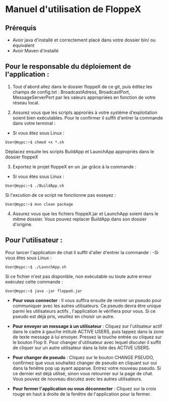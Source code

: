 
# Manuel d'utilisation de FloppeX

## Prérequis

- Avoir java d'installé et correctement placé dans votre dossier bin/ ou équivalent
- Avoir Maven d'installé

## Pour le responsable du déploiement de l'application :

1. Tout d'abord allez dans le dossier floppeX de ce git, puis éditez les champs de config.txt :
BroadcastAdress, BroadcastPort, MessageServerPort par les valeurs appropriées en fonction
de votre réseau local.

2. Assurez vous que les scripts approriés à votre système d'exploitation soient bien exécutables. Pour le confirmer il suffit d'entrer la commande dans votre terminal : 
- Si vous êtez sous Linux :
```shell
User@mypc:~$ chmod +x *.sh
```
Déplacez ensuite les scripts BuildApp et LaunchApp appropriés dans le dossier floppeX

3. Exportez le projet floppeX en un .jar grâce à la commande :
- Si vous êtes sous Linux :
```shell
User@mypc:~$ ./BuildApp.sh
```
Si l'excution de ce script ne fonctionne pas esseyez :
```shell
User@mypc:~$ mvn clean package
```

4. Assurez vous que les fichiers floppeX.jar et LaunchApp soient dans le même dossier. Vous pouvez replacer BuildApp dans son dossier d'origine. 

## Pour l'utilisateur :

Pour lancer l'application de chat il suffit d'aller d'entrer la commande : 
-Si vous êtes sous Linux :
```shell
User@mypc:~$ ./LaunchApp.sh
```
Si ce fichier n'est pas disponible, non exécutable ou toute autre erreur exécutez cette commande :
```shell
User@mypc:~$ java -jar floppeX.jar
```

- **Pour vous connecter** :
Il vous suffira ensuite de rentrer un pseudo pour communiquer avec les autres utilisateurs.
Ce pseudo devra être unique parmi les utilisateurs actifs , l'application le vérifiera pour vous.
Si ce pseudo est déjà pris, veuillez en choisir un autre.

- **Pour envoyer un message à un utilisateur** :
Cliquez sur l'utilsateur actif dans le cadre à gauche intitulé ACTIVE USERS, 
puis tappez dans la zone de texte message à lui envoyer.
Pressez la touche entrée ou cliquez sur le bouton Flop It.
Pour changer d'utilisateur avec lequel discuter il suffit de cliquer sur un autre utilisateur dans la liste des ACTIVE USERS.

- **Pour changer de pseudo** :
Cliquez sur le bouton CHANGE PSEUDO, confirmez que vous souhaitez changer de pseudo en cliquant sur oui dans la fenêtre pop up ayant apparue.
Entrez votre nouveau pseudo. Si ce dernier est déjà utilisé, sinon vous retourner sur la page de chat.
Vous pouvez de nouveau discutez avec les autres utilisateurs.

- **Pour fermer l'application ou vous déconnecter** : 
Cliquez sur la croix rouge en haut à droite de la fenêtre de l'application pour la fermer.

